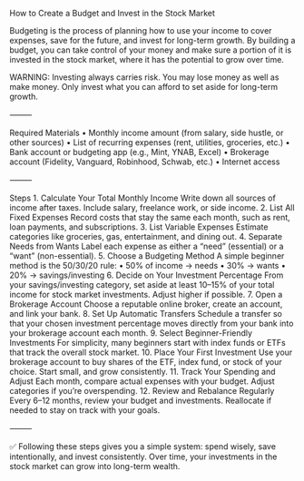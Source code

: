 How to Create a Budget and Invest in the Stock Market

Budgeting is the process of planning how to use your income to cover expenses, save for the future, and invest for long-term growth. By building a budget, you can take control of your money and make sure a portion of it is invested in the stock market, where it has the potential to grow over time.

WARNING: Investing always carries risk. You may lose money as well as make money. Only invest what you can afford to set aside for long-term growth.

⸻

Required Materials
	•	Monthly income amount (from salary, side hustle, or other sources)
	•	List of recurring expenses (rent, utilities, groceries, etc.)
	•	Bank account or budgeting app (e.g., Mint, YNAB, Excel)
	•	Brokerage account (Fidelity, Vanguard, Robinhood, Schwab, etc.)
	•	Internet access

⸻

Steps
	1.	Calculate Your Total Monthly Income
Write down all sources of income after taxes. Include salary, freelance work, or side income.
	2.	List All Fixed Expenses
Record costs that stay the same each month, such as rent, loan payments, and subscriptions.
	3.	List Variable Expenses
Estimate categories like groceries, gas, entertainment, and dining out.
	4.	Separate Needs from Wants
Label each expense as either a “need” (essential) or a “want” (non-essential).
	5.	Choose a Budgeting Method
A simple beginner method is the 50/30/20 rule:
	•	50% of income → needs
	•	30% → wants
	•	20% → savings/investing
	6.	Decide on Your Investment Percentage
From your savings/investing category, set aside at least 10–15% of your total income for stock market investments. Adjust higher if possible.
	7.	Open a Brokerage Account
Choose a reputable online broker, create an account, and link your bank.
	8.	Set Up Automatic Transfers
Schedule a transfer so that your chosen investment percentage moves directly from your bank into your brokerage account each month.
	9.	Select Beginner-Friendly Investments
For simplicity, many beginners start with index funds or ETFs that track the overall stock market.
	10.	Place Your First Investment
Use your brokerage account to buy shares of the ETF, index fund, or stock of your choice. Start small, and grow consistently.
	11.	Track Your Spending and Adjust
Each month, compare actual expenses with your budget. Adjust categories if you’re overspending.
	12.	Review and Rebalance Regularly
Every 6–12 months, review your budget and investments. Reallocate if needed to stay on track with your goals.

⸻

✅ Following these steps gives you a simple system: spend wisely, save intentionally, and invest consistently. Over time, your investments in the stock market can grow into long-term wealth.
